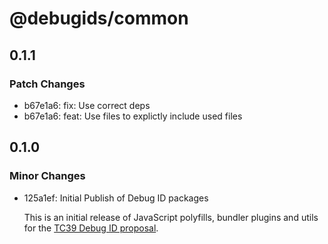 # @debugids/common

## 0.1.1

### Patch Changes

- b67e1a6: fix: Use correct deps
- b67e1a6: feat: Use files to explictly include used files

## 0.1.0

### Minor Changes

- 125a1ef: Initial Publish of Debug ID packages

  This is an initial release of JavaScript polyfills, bundler plugins and utils
  for the [TC39 Debug ID
  proposal](https://github.com/tc39/source-map/blob/main/proposals/debug-id.md).
